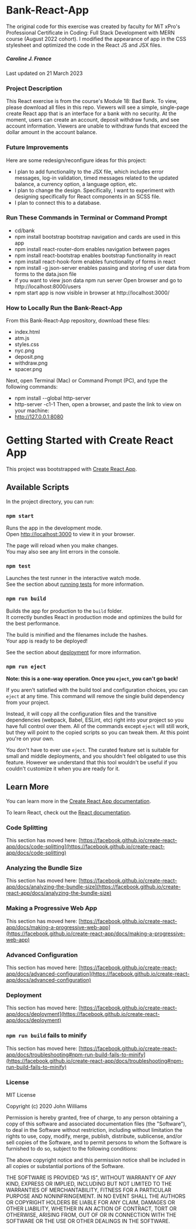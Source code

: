 # Bank-React-App
The original code for this exercise was created by faculty for MiT xPro's Professional Certificate in Coding: Full Stack Development with MERN course (August 2022 cohort). I modified the appearance of app in the CSS stylesheet and optimized the code in the React JS and JSX files.

##### Caroline J. France
Last updated on 21 March 2023

### Project Description
This React exercise is from the course's Module 18: Bad Bank. To view, please download all files in this repo. Viewers will see a simple, single-page create React app that is an interface for a bank with no security. At the moment, users can create an account, deposit withdraw funds, and see account information. Viewers are unable to withdraw funds that exceed the dollar amount in the account balance.

### Future Improvements
Here are some redesign/reconfigure ideas for this project:
* I plan to add functionality to the JSX file, which includes error messages, log-in validation, timed messages related to the updated balance, a currency option, a language option, etc.
* I plan to change the design. Specifically, I want to experiment with designing specifically for React components in an SCSS file.
* I plan to connect this to a database.

### Run These Commands in Terminal or Command Prompt
* cd/bank
*	npm install bootstrap
bootstrap navigation and cards are used in this app
* npm install react-router-dom
enables navigation between pages
* npm install react-bootstrap
enables bootstrap functionality in react
* npm install react-hook-form
enables functionality of forms in react
* npm install -g json-server
enables passing and storing of user data from forms to the data.json file
* if you want to view json data
npm run server
Open browser and go to http://localhost:8000/users
*	npm start
app is now visible in browser at http://localhost:3000/

### How to Locally Run the Bank-React-App
From this Bank-React-App repository, download these files:
* index.html
* atm.js
* styles.css
* nyc.png
* deposit.png
* withdraw.png
* spacer.png

Next, open Terminal (Mac) or Command Prompt (PC), and type the following commands:
* npm install --global http-server
* http-server -c1-1
Then, open a browser, and paste the link to view on your machine:
* http://127.0.0.1:8080

# Getting Started with Create React App

This project was bootstrapped with [Create React App](https://github.com/facebook/create-react-app).

## Available Scripts

In the project directory, you can run:

### `npm start`

Runs the app in the development mode.\
Open [http://localhost:3000](http://localhost:3000) to view it in your browser.

The page will reload when you make changes.\
You may also see any lint errors in the console.

### `npm test`

Launches the test runner in the interactive watch mode.\
See the section about [running tests](https://facebook.github.io/create-react-app/docs/running-tests) for more information.

### `npm run build`

Builds the app for production to the `build` folder.\
It correctly bundles React in production mode and optimizes the build for the best performance.

The build is minified and the filenames include the hashes.\
Your app is ready to be deployed!

See the section about [deployment](https://facebook.github.io/create-react-app/docs/deployment) for more information.

### `npm run eject`

**Note: this is a one-way operation. Once you `eject`, you can't go back!**

If you aren't satisfied with the build tool and configuration choices, you can `eject` at any time. This command will remove the single build dependency from your project.

Instead, it will copy all the configuration files and the transitive dependencies (webpack, Babel, ESLint, etc) right into your project so you have full control over them. All of the commands except `eject` will still work, but they will point to the copied scripts so you can tweak them. At this point you're on your own.

You don't have to ever use `eject`. The curated feature set is suitable for small and middle deployments, and you shouldn't feel obligated to use this feature. However we understand that this tool wouldn't be useful if you couldn't customize it when you are ready for it.

## Learn More

You can learn more in the [Create React App documentation](https://facebook.github.io/create-react-app/docs/getting-started).

To learn React, check out the [React documentation](https://reactjs.org/).

### Code Splitting

This section has moved here: [https://facebook.github.io/create-react-app/docs/code-splitting](https://facebook.github.io/create-react-app/docs/code-splitting)

### Analyzing the Bundle Size

This section has moved here: [https://facebook.github.io/create-react-app/docs/analyzing-the-bundle-size](https://facebook.github.io/create-react-app/docs/analyzing-the-bundle-size)

### Making a Progressive Web App

This section has moved here: [https://facebook.github.io/create-react-app/docs/making-a-progressive-web-app](https://facebook.github.io/create-react-app/docs/making-a-progressive-web-app)

### Advanced Configuration

This section has moved here: [https://facebook.github.io/create-react-app/docs/advanced-configuration](https://facebook.github.io/create-react-app/docs/advanced-configuration)

### Deployment

This section has moved here: [https://facebook.github.io/create-react-app/docs/deployment](https://facebook.github.io/create-react-app/docs/deployment)

### `npm run build` fails to minify

This section has moved here: [https://facebook.github.io/create-react-app/docs/troubleshooting#npm-run-build-fails-to-minify](https://facebook.github.io/create-react-app/docs/troubleshooting#npm-run-build-fails-to-minify)

### License
MIT License

Copyright (c) 2020 John Williams

Permission is hereby granted, free of charge, to any person obtaining a copy
of this software and associated documentation files (the "Software"), to deal
in the Software without restriction, including without limitation the rights
to use, copy, modify, merge, publish, distribute, sublicense, and/or sell
copies of the Software, and to permit persons to whom the Software is
furnished to do so, subject to the following conditions:

The above copyright notice and this permission notice shall be included in all
copies or substantial portions of the Software.

THE SOFTWARE IS PROVIDED "AS IS", WITHOUT WARRANTY OF ANY KIND, EXPRESS OR IMPLIED, INCLUDING BUT NOT LIMITED TO THE WARRANTIES OF MERCHANTABILITY, FITNESS FOR A PARTICULAR PURPOSE AND NONINFRINGEMENT. IN NO EVENT SHALL THE
AUTHORS OR COPYRIGHT HOLDERS BE LIABLE FOR ANY CLAIM, DAMAGES OR OTHER LIABILITY, WHETHER IN AN ACTION OF CONTRACT, TORT OR OTHERWISE, ARISING FROM, OUT OF OR IN CONNECTION WITH THE SOFTWARE OR THE USE OR OTHER DEALINGS IN THE SOFTWARE.